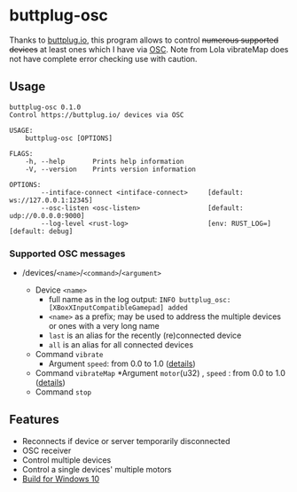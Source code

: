 # buttplug-osc

Thanks to [buttplug.io](https://buttplug.io/), this program allows to control
~~numerous supported devices~~ at least ones which I have via [OSC](https://en.wikipedia.org/wiki/Open_Sound_Control).
Note from Lola vibrateMap does not have complete error checking use with caution.

## Usage

```shell
buttplug-osc 0.1.0
Control https://buttplug.io/ devices via OSC

USAGE:
    buttplug-osc [OPTIONS]

FLAGS:
    -h, --help       Prints help information
    -V, --version    Prints version information

OPTIONS:
        --intiface-connect <intiface-connect>     [default: ws://127.0.0.1:12345]
        --osc-listen <osc-listen>                 [default: udp://0.0.0.0:9000]
        --log-level <rust-log>                    [env: RUST_LOG=]  [default: debug]
```

### Supported OSC messages

* /devices/`<name>`/`<command>`/`<argument>`

  * Device `<name>`
    * full name as in the log output: `INFO buttplug_osc: [XBoxXInputCompatibleGamepad] added`
    * `<name>` as a prefix; may be used to address the multiple devices or ones with a very long name
    * `last` is an alias for the recently (re)connected device
    * `all` is an alias for all connected devices
  * Command `vibrate`
    * Argument `speed`: from 0.0 to 1.0 ([details](https://docs.rs/buttplug/3.0.0/buttplug/client/device/enum.VibrateCommand.html#variant.Speed))
  * Command `vibrateMap` 
    *Argument `motor`(u32) , `speed` : from 0.0 to 1.0 ([details](https://docs.rs/buttplug/3.0.0/buttplug/client/device/enum.VibrateCommand.html#variant.SpeedMap))
  * Command `stop`

## Features

* Reconnects if device or server temporarily disconnected
* OSC receiver
* Control multiple devices
* Control a single devices' multiple motors
* [Build for Windows 10](https://github.com/AlexanderPavlenko/buttplug-osc/releases/latest/download/buttplug-osc.exe)
